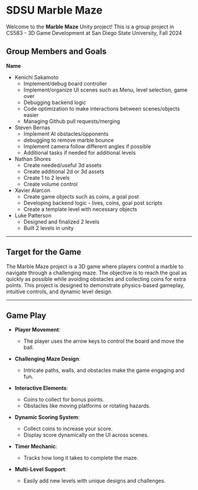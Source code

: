 # SDSU Marble Maze

Welcome to the **Marble Maze** Unity project! This is a group project in CS583 - 3D Game Development at San Diego State University, Fall 2024

## **Group Members and Goals**
**Name**
 - Kenichi Sakamoto 
    - Implement/debug board controller 
    - Implement/organize UI scenes such as Menu, level selection, game over
    - Debugging backend logic
    - Code optimization to make interactions between scenes/objects easier
    - Managing Github pull requests/merging 
 - Steven Bernas
    - Implement AI obstacles/opponents
    - debugging to remove marble bounce
    - Implement camera follow different angles if possible
    - Additional tasks if needed for additional levels
 - Nathan Shores 
    - Create needed/useful 3d assets
    - Create additional 2d or 3d assets
    - Create 1 to 2 levels 
    - Create volume control 
 - Xavier Alarcon
    - Create game objects such as coins, a goal post
    - Developing backend logic - lives, coins, goal post scripts
    - Create a template level with necessary objects 
 - Luke Patterson
    - Designed and finalized 2 levels
    - Built 2 levels in unity

---

  ## **Target for the Game**

The Marble Maze project is a 3D game where players control a marble to navigate through a challenging maze. The objective is to reach the goal as quickly as possible while avoiding obstacles and collecting coins for extra points. This project is designed to demonstrate physics-based gameplay, intuitive controls, and dynamic level design.

---

## **Game Play**
- **Player Movement**:
  - The player uses the arrow keys to control the board and move the ball.
  
- **Challenging Maze Design**:
  - Intricate paths, walls, and obstacles make the game engaging and fun.

- **Interactive Elements**:
  - Coins to collect for bonus points.
  - Obstacles like moving platforms or rotating hazards.
  
- **Dynamic Scoring System**:
  - Collect coins to increase your score.
  - Display score dynamically on the UI across scenes.

- **Timer Mechanic**:
  - Tracks how long it takes to complete the maze.

- **Multi-Level Support**:
  - Easily add new levels with unique designs and challenges.
